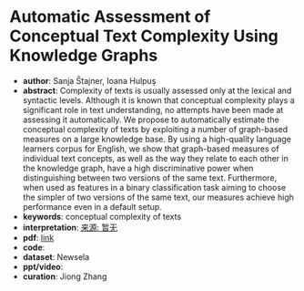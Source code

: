 # Automatic Assessment of Conceptual Text Complexity Using Knowledge Graphs
* **author**: Sanja Štajner, Ioana Hulpuş
* **abstract**: Complexity of texts is usually assessed only at the lexical and syntactic levels. Although it is known that conceptual complexity plays a significant role in text understanding, no attempts have been made at assessing it automatically. We propose to automatically estimate the conceptual complexity of texts by exploiting a number of graph-based measures on a large knowledge base. By using a high-quality language learners corpus for English, we show that graph-based measures of individual text concepts, as well as the way they relate to each other in the knowledge graph, have a high discriminative power when distinguishing between two versions of the same text. Furthermore, when used as features in a binary classification task aiming to choose the simpler of two versions of the same text, our measures achieve high performance even in a default setup.
* **keywords**: conceptual complexity of texts
* **interpretation**: [来源: 暂无]()
* **pdf**: [link](https://www.aclweb.org/anthology/C18-1027.pdf)
* **code**: 
* **dataset**: Newsela
* **ppt/video**:
* **curation**: Jiong Zhang 